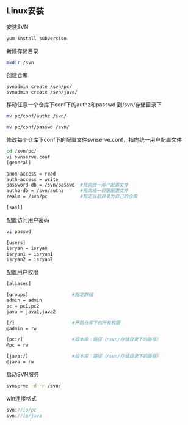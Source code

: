 ## Linux安装

安装SVN

```bash
yum install subversion
```

新建存储目录

```bash
mkdir /svn
```

创建仓库

```bash
svnadmin create /svn/pc/
svnadmin create /svn/java/
```

移动任意一个仓库下conf下的authz和passwd 到/svn/存储目录下

```bash
mv pc/conf/authz /svn/
```

```bash
mv pc/conf/passwd /svn/
```

修改每个仓库下conf下的配置文件svnserve.conf，指向统一用户配置文件

```bash
cd /svn/pc/
vi svnserve.conf
[general]

anon-access = read
auth-access = write
password-db = /svn/passwd  #指向统一用户配置文件
authz-db = /svn/authz      #指向统一权限配置文件
realm = /svn/pc 		   #指定当前目录为自己的仓库

[sasl]
```

配置访问用户密码

```bash
vi passwd

[users]
isryan = isryan
isryan1 = isryan1
isryan2 = isryan2
```

配置用户权限

```bash
[aliases]

[groups]      			#指定群组
admin = admin
pc = pc1,pc2
java = java1,java2

[/]                     #开启仓库下的所有权限
@admin = rw

[pc:/]                  #版本库：路径（/svn/存储目录下的路径）
@pc = rw

[java:/]                #版本库：路径（/svn/存储目录下的路径）
@java = rw
```

启动SVN服务

```bash
svnserve -d -r /svn/
```

win连接格式

```js
svn://ip/pc
svn://ip/java
```